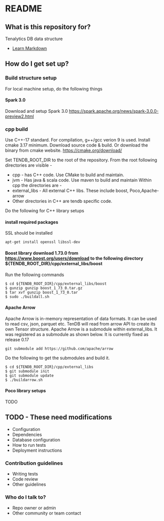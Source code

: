 # README #

## What is this repository for?

Tenalytics DB data structure
* [Learn Markdown](https://bitbucket.org/tutorials/markdowndemo)

## How do I get set up?

### Build structure setup
For local machine setup, do the following things

#### Spark 3.0
Download and setup Spark 3.0 https://spark.apache.org/news/spark-3.0.0-preview2.html

### cpp build

Use C++-17 standard. For compilation, g++/gcc verion 9 is used.
Install cmake 3.17 minimum. Download source code & build. Or download the binary from cmake website.
https://cmake.org/download/

Set TENDB_ROOT_DIR to the root of the repository. From the root following directories are visible -
* cpp - has C++ code. Use CMake to build and maintain.
* jvm - Has java & scala code. Use maven to build and maintain
Within cpp the directories are -
* external_libs - All external C++ libs. These include boost, Poco,Apache-arrow
* Other directories in C++ are tendb specific code.

Do the following for C++ library setups
#### install required packages
SSL should be installed
```
apt-get install openssl libssl-dev
```
####

#### Boost library download 1.73.0 from https://www.boost.org/users/download to the following directory ${TENDB_ROOT_DIR}/cpp/external_libs/boost
 Run the following commands
 ```
 $ cd ${TENDB_ROOT_DIR}/cpp/external_libs/boost
 $ gunzip gunzip boost_1_73_0.tar.gz
 $ tar xvf gunzip boost_1_73_0.tar
 $ sudo ./buildall.sh
 ```
#### Apache Arrow
Apache Arrow is in-memory representation of data formats. It can be used to read csv, json, parquet etc. TenDB will read from arrow API to create its own Tensor structure.
Apache Arrow is a submodule within external_libs. It was registered as a submodule as shown below. It is currently fixed as release 0.17
```
git submodule add https://github.com/apache/arrow
```
Do the following to get the submodules and build it.
```
$ cd ${TENDB_ROOT_DIR}/cpp/external_libs
$ git submodule init
$ git submodule update
$ ./buildarrow.sh
```

#### Poco library setups
TODO

## TODO - These need modifications
* Configuration
* Dependencies
* Database configuration
* How to run tests
* Deployment instructions

### Contribution guidelines ###

* Writing tests
* Code review
* Other guidelines

### Who do I talk to? ###

* Repo owner or admin
* Other community or team contact